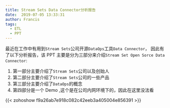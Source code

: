 ```yaml
---
title: Stream Sets Data Connector分析报告
date:  2019-07-05 13:33:31
author: Francis
tags:
  - ETL
  - PPT
---
```


最近在工作中有用到`Stream Sets`公司开源`DataOps`工具`Data Connector`，
因此有了以下分析报告，该 PPT 主要是分为三部分来介绍`Stream Set Open Sorce Data Connector`:

1. 第一部分主要介绍了`Stream Sets`公司以及创始人
2. 第二部分主要介绍了`Stream Sets`公司的一些产品
3. 第三部分主要介绍了`DataOps`的概念
4. 第四部分是一个 Demo ,这个是在公司内网环境下的，因此在这里没法看

{{< zohoshow f9a26ab7e918c082c42eeb3a405004e856391 >}}